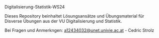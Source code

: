 Digitalisierung-Statistik-WS24

Dieses Repository beinhaltet Lösungsansätze und Übungsmaterial für Disverse Übungen aus der VU Digitalisierung und Statistik.

Bei Fragen und Anmerkngen:
a12434032@unet.univie.ac.at - Cedric Strolz
